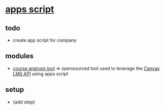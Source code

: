 # [apps script](https://www.google.com/script/start/)

## todo
* create app script for company

## modules
* [course analysis tool](https://github.com/cchaffatt/course-analysis-tool) => opensourced tool used to leverage the [Canvas LMS API](https://canvas.instructure.com/doc/api/) using apps script

## setup
* {add step}

